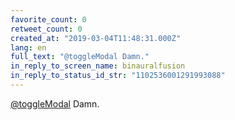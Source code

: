 ```yaml
---
favorite_count: 0
retweet_count: 0
created_at: "2019-03-04T11:48:31.000Z"
lang: en
full_text: "@toggleModal Damn."
in_reply_to_screen_name: binauralfusion
in_reply_to_status_id_str: "1102536001291993088"
---
```


[@toggleModal](https://twitter.com/toggleModal) Damn.
